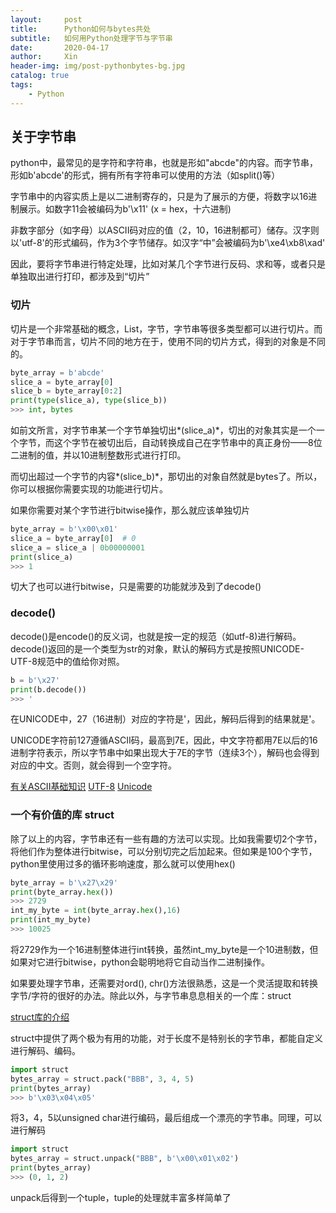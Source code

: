 ```yaml
---
layout:     post   				    
title:      Python如何与bytes共处 				
subtitle:   如何用Python处理字节与字节串 
date:       2020-04-17 				
author:     Xin 						
header-img: img/post-pythonbytes-bg.jpg 	
catalog: true 						
tags:								
    - Python
---
```


## 关于字节串


python中，最常见的是字符和字符串，也就是形如"abcde"的内容。而字节串，形如b'abcde'的形式，拥有所有字符串可以使用的方法（如split()等）

字节串中的内容实质上是以二进制寄存的，只是为了展示的方便，将数字以16进制展示。如数字11会被编码为b'\x11' (x = hex，十六进制)

非数字部分（如字母）以ASCII码对应的值（2，10，16进制都可）储存。汉字则以'utf-8'的形式编码，作为3个字节储存。如汉字“中”会被编码为b'\xe4\xb8\xad'

因此，要将字节串进行特定处理，比如对某几个字节进行反码、求和等，或者只是单独取出进行打印，都涉及到“切片”

### 切片

切片是一个非常基础的概念，List，字节，字节串等很多类型都可以进行切片。而对于字节串而言，切片不同的地方在于，使用不同的切片方式，得到的对象是不同的。

```python
byte_array = b'abcde'
slice_a = byte_array[0]
slice_b = byte_array[0:2]
print(type(slice_a), type(slice_b))
>>> int, bytes
```

如前文所言，对字节串某一个字节单独切出*(slice_a)*，切出的对象其实是一个一个字节，而这个字节在被切出后，自动转换成自己在字节串中的真正身份——8位二进制的值，并以10进制整数形式进行打印。

而切出超过一个字节的内容*(slice_b)*，那切出的对象自然就是bytes了。所以，你可以根据你需要实现的功能进行切片。

如果你需要对某个字节进行bitwise操作，那么就应该单独切片

```python
byte_array = b'\x00\x01'
slice_a = byte_array[0]  # 0
slice_a = slice_a | 0b00000001
print(slice_a)
>>> 1
```

切大了也可以进行bitwise，只是需要的功能就涉及到了decode()

### decode()

decode()是encode()的反义词，也就是按一定的规范（如utf-8)进行解码。decode()返回的是一个类型为str的对象，默认的解码方式是按照UNICODE-UTF-8规范中的值给你对照。

```python
b = b'\x27'
print(b.decode())
>>> '
```

在UNICODE中，27（16进制）对应的字符是'，因此，解码后得到的结果就是'。

UNICODE字符前127遵循ASCII码，最高到7E，因此，中文字符都用7E以后的16进制字符表示，所以字节串中如果出现大于7E的字节（连续3个），解码也会得到对应的中文。否则，就会得到一个空字符。

[有关ASCII基础知识](https://zh.wikipedia.org/wiki/ASCII)
[UTF-8](https://zh.wikipedia.org/wiki/UTF-8)
[Unicode](https://home.unicode.org/)

### 一个有价值的库 struct

除了以上的内容，字节串还有一些有趣的方法可以实现。比如我需要切2个字节，将他们作为整体进行bitwise，可以分别切完之后加起来。但如果是100个字节，python里使用过多的循环影响速度，那么就可以使用hex()

```python
byte_array = b'\x27\x29'
print(byte_array.hex())
>>> 2729
int_my_byte = int(byte_array.hex(),16)
print(int_my_byte)
>>> 10025
```

将2729作为一个16进制整体进行int转换，虽然int_my_byte是一个10进制数，但如果对它进行bitwise，python会聪明地将它自动当作二进制操作。

如果要处理字节串，还需要对ord(), chr()方法很熟悉，这是一个灵活提取和转换字节/字符的很好的办法。除此以外，与字节串息息相关的一个库：struct

[struct库的介绍](https://docs.python.org/2/library/struct.html)

struct中提供了两个极为有用的功能，对于长度不是特别长的字节串，都能自定义进行解码、编码。

```python
import struct
bytes_array = struct.pack("BBB", 3, 4, 5)
print(bytes_array)
>>> b'\x03\x04\x05'

```

将3，4，5以unsigned char进行编码，最后组成一个漂亮的字节串。同理，可以进行解码

```python
import struct
bytes_array = struct.unpack("BBB", b'\x00\x01\x02')
print(bytes_array)
>>> (0, 1, 2)
```

unpack后得到一个tuple，tuple的处理就丰富多样简单了
